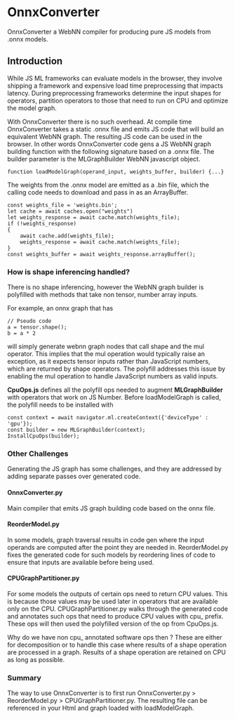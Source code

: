 # OnnxConverter

OnnxConverter a WebNN compiler for producing pure JS models from .onnx models.

## Introduction
While JS ML frameworks can evaluate models in the browser, they involve shipping a framework and expensive load time preprocessing that impacts latency. During preprocessing frameworks determine the input shapes for operators, partition operators to those that need to run on CPU and optimize the model graph.

With OnnxConverter there is no such overhead. At compile time OnnxConverter takes a static .onnx file and emits JS code that will build an 
equivalent WebNN graph. The resulting JS code can be used in the browser. In other words OnnxConverter code gens a JS WebNN graph building
function with the following signature based on a .onnx file. The builder parameter is the MLGraphBuilder WebNN javascript object.

```
function loadModelGraph(operand_input, weights_buffer, builder) {...}
```

The weights from the .onnx model are emitted as a .bin file, which 
the calling code needs to download and pass in as an ArrayBuffer.


```
const weights_file = 'weights.bin';
let cache = await caches.open("weights")
let weights_response = await cache.match(weights_file);
if (!weights_response)
{
    await cache.add(weights_file);
    weights_response = await cache.match(weights_file);
}
const weights_buffer = await weights_response.arrayBuffer();
```

### How is shape inferencing handled?
There is no shape inferencing, however the WebNN graph builder is polyfilled with methods that take non tensor, number array inputs. 

For example, an onnx graph that has 
```
// Pseudo code
a = tensor.shape();
b = a * 2 
```
will simply generate webnn graph nodes that call shape and the mul operator. This implies that the mul operation would typically raise an exception, as it expects tensor inputs rather than JavaScript numbers, which are returned by shape operators. The polyfill addresses this issue by enabling the mul operation to handle JavaScript numbers as valid inputs.

**CpuOps.js** defines all the polyfill ops needed to augment **MLGraphBuilder** with operators that work on JS Number. Before 
loadModelGraph is called, the polyfill needs to be installed with

```
const context = await navigator.ml.createContext({'deviceType' : 'gpu'});
const builder = new MLGraphBuilder(context);
InstallCpuOps(builder);
```

### Other Challenges
Generating the JS graph has some challenges, and they are addressed by adding separate passes over generated code.

#### OnnxConverter.py 
Main compiler that emits JS graph building code based on the onnx file.

#### ReorderModel.py 
In some models, graph traversal results in code gen where the input operands are computed after the point they are needed in. ReorderModel.py fixes the generated code for such models by reordering lines of code to ensure that inputs are available before being used.

#### CPUGraphPartitioner.py
For some models the outputs of certain ops need to return CPU values. This is because those values may be used later in operators 
that are available only on the CPU. CPUGraphPartitioner.py walks through the generated code and annotates such ops that need to
produce CPU values with cpu_ prefix. These ops will then used the polyfilled version of the op from CpuOps.js.

Why do we have non cpu_ annotated software ops then ? These are either for decomposition or to handle this case where results of
a shape operation are processed in a graph. Results of a shape operation are retained on CPU as long as possible.

### Summary
The way to use OnnxConverter is to first run OnnxConverter.py > ReorderModel.py > CPUGraphPartitioner.py. 
The resulting file can be referenced in your Html and graph loaded with loadModelGraph.
